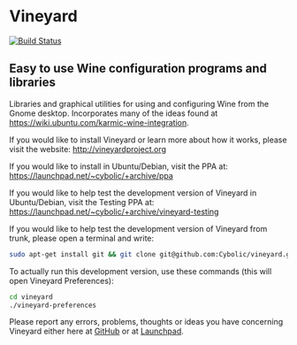 # Vineyard

[![Build Status](https://travis-ci.org/Cybolic/vineyard.svg?branch=master)](https://travis-ci.org/Cybolic/vineyard)

## Easy to use Wine configuration programs and libraries

Libraries and graphical utilities for using and configuring Wine from the Gnome desktop.
Incorporates many of the ideas found at https://wiki.ubuntu.com/karmic-wine-integration.

If you would like to install Vineyard or learn more about how it works, please visit the website:
http://vineyardproject.org

If you would like to install in Ubuntu/Debian, visit the PPA at:
https://launchpad.net/~cybolic/+archive/ppa

If you would like to help test the development version of Vineyard in Ubuntu/Debian, visit the Testing PPA at:
https://launchpad.net/~cybolic/+archive/vineyard-testing

If you would like to help test the development version of Vineyard from trunk, please open a terminal and write:
```bash
sudo apt-get install git && git clone git@github.com:Cybolic/vineyard.git
```

To actually run this development version, use these commands (this will open Vineyard Preferences):
```bash
cd vineyard
./vineyard-preferences
```

Please report any errors, problems, thoughts or ideas you have concerning Vineyard either here at [GitHub](https://github.com/Cybolic/vineyard/issues) or at [Launchpad](https://bugs.launchpad.net/vineyard).
